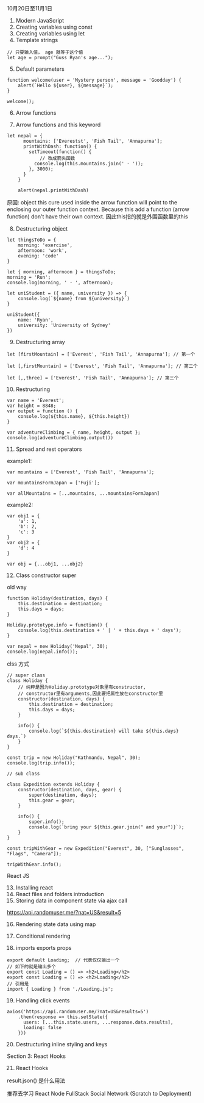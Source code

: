 10月20日至11月1日

1.  Modern JavaScript
2. Creating variables using const
3. Creating variables using let
4. Template strings
```
// 只要输入值， age 就等于这个值
let age = prompt("Guss Ryan's age...");
```
5. Default parameters
```
function welcome(user = 'Mystery person', message = 'Goodday') {
    alert(`Hello ${user}, ${message}`);
}

welcome();
```

6. Arrow functions

7. Arrow functions and this keyword

```
let nepal = {
      mountains: ['Everestst', 'Fish Tail', 'Annapurna'];
      printWithDash: function() {
        setTimeout(function() {
            // 改成箭头函数
          console.log(this.mountains.join(' - '));
        }, 3000);
      }
    }

    alert(nepal.printWithDash)
```
原因: object this cure used inside the arrow function will point to the enclosing our outer function context.
Because this add a function (arrow function) don't have their own context. 因此this指的就是外围函数里的this

8. Destructuring object

```
let thingsToDo = {
    morning: 'exercise',
    afternoon: 'work',
    evening: 'code'
}

let { morning, afternoon } = thingsToDo;
morning = 'Run';
console.log(morning, ' - ', afternoon);
```

```
let uniStudent = ({ name, university }) => {
    console.log(`${name} from ${university}`)
}

uniStudent({
    name: 'Ryan',
    university: 'University of Sydney'
})
```

9. Destructuring array

```
let [firstMountain] = ['Everest', 'Fish Tail', 'Annapurna']; // 第一个

let [,firstMountain] = ['Everest', 'Fish Tail', 'Annapurna']; // 第二个

let [,,three] = ['Everest', 'Fish Tail', 'Annapurna']; // 第三个
```

10. Restructuring
```
var name = 'Everest';
var height = 8848;
var output = function () {
    console.log(${this.name}, ${this.height})
}

var adventureClimbing = { name, height, output };
console.log(adventureClimbing.output())
```

11. Spread and rest operators

example1:
```
var mountains = ['Everest', 'Fish Tail', 'Annapurna'];

var mountainsFormJapan = ['Fuji'];

var allMountains = [...mountains, ...mountainsFormJapan]
```
example2:
```
var obj1 = {
    'a': 1,
    'b': 2,
    'c': 3
}
var obj2 = {
    'd': 4
}

var obj = {...obj1, ...obj2}
```

12. Class constructor super

old way
```
function Holiday(destination, days) {
    this.destination = destination;
    this.days = days;
}

Holiday.prototype.info = function() {
    console.log(this.destination + ' | ' + this.days + ' days');
}

var nepal = new Holiday('Nepal', 30);
console.log(nepal.info());
```

clss 方式
```
// super class
class Holiday {
    // 纯粹是因为Holiday.prototype对象里有constructor,
    // constructor里有arguments,因此要把属性放在constructor里
    constructor(destination, days) {
        this.destination = destination;
        this.days = days;
    }

    info() {
        console.log(`${this.destination} will take ${this.days} days.`)
    }
}

const trip = new Holiday("Kathmandu, Nepal", 30);
console.log(trip.info());

// sub class

class Expedition extends Holiday {
    constructor(destination, days, gear) {
        super(destination, days);
        this.gear = gear;
    }

    info() {
        super.info();
        console.log(`bring your ${this.gear.join(" and your")}`);
    }
}

const tripWithGear = new Expedition("Everest", 30, ["Sunglasses", "Flags", "Camera"]);

tripWithGear.info();
```

React JS

13. Installing react
14. React files and folders introduction
15. Storing data in component state via ajax call

https://api.randomuser.me/?nat=US&result=5

16. Rendering state data using map
17. Conditional rendering

18. imports exports props

```
export default Loading;  // 代表仅仅输出一个
// 如下的就是输出多个
export const Loading = () => <h2>Loading</h2>
export const Loading = () => <h2>Loading</h2>
// 引用是
import { Loading } from './Loading.js';
```

19. Handling click events

```
axios('https://api.randomuser.me/?nat=US&results=5')
    .then(response => this.setState({
      users: [...this.state.users, ...response.data.results],
      loading: false
    }))
```

20. Destructuring inline styling and keys

Section 3: React Hooks

21. React Hooks

result.json() 是什么用法

推荐去学习 React Node FullStack Social Network (Scratch to Deployment)

